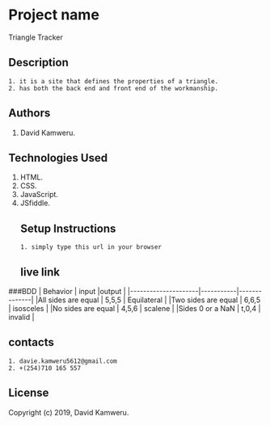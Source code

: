 # Project name

Triangle Tracker

## Description

    1. it is a site that defines the properties of a triangle.
    2. has both the back end and front end of the workmanship.

## Authors

1.  David Kamweru.

## Technologies Used

1.  HTML.
2.  CSS.
3.  JavaScript.
4.  JSfiddle.
    ## Setup Instructions
        1. simply type this url in your browser
    ## live link

\###BDD
| Behavior            | input     |output        |
\|---------------------\|-----------\|--------------\|
|All sides are equal  | 5,5,5     | Equilateral  |
|Two sides are equal  | 6,6,5     | isosceles    |
|No sides are equal   | 4,5,6     | scalene      |
|Sides 0 or a NaN     | t,0,4     | invalid      | 

## contacts

    1. davie.kamweru5612@gmail.com
    2. +(254)710 165 557

## License

Copyright (c) 2019, David Kamweru.
